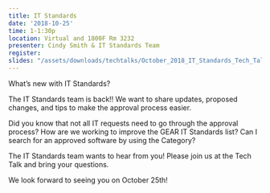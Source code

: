```yaml
---
title: IT Standards
date: '2018-10-25'
time: 1-1:30p
location: Virtual and 1800F Rm 3232
presenter: Cindy Smith & IT Standards Team
register:
slides: "/assets/downloads/techtalks/October_2018_IT_Standards_Tech_Talk.pdf"
---
```


What’s new with IT Standards?



The IT Standards team is back!!  We want to share updates, proposed changes, and tips to make the approval process easier.



Did you know that not all IT requests need to go through the approval process? How are we working to improve the GEAR IT Standards list?  Can I search for an approved software by using the Category?



The IT Standards team wants to hear from you!  Please join us at the Tech Talk and bring your questions.



We look forward to seeing you on October 25th!

